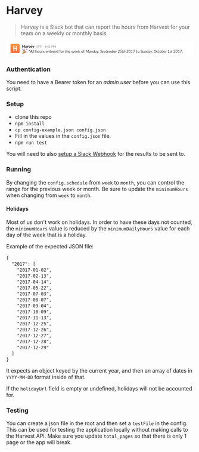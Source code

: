 Harvey
======

> Harvey is a Slack bot that can report the hours from Harvest for your team on a weekly or monthly basis.

![harvey screenshot](https://raw.githubusercontent.com/invokemedia/harvey/master/screenshot.png)

### Authentication

You need to have a Bearer token for an *admin user* before you can use this script.

### Setup

* clone this repo
* `npm install`
* `cp config-example.json config.json`
* Fill in the values in the `config.json` file.
* `npm run test`

You will need to also [setup a Slack Webhook](https://api.slack.com/custom-integrations/incoming-webhooks) for the results to be sent to.

### Running

By changing the `config.schedule` from `week` to `month`, you can control the range for the previous week or month. Be sure to update the `minimumHours` when changing from `week` to `month`.

#### Holidays

Most of us don't work on holidays. In order to have these days not counted, the `minimumHours` value is reduced by the `minimumDailyHours` value for each day of the week that is a holiday.

Example of the expected JSON file:

```
{
  "2017": [
    "2017-01-02",
    "2017-02-13",
    "2017-04-14",
    "2017-05-22",
    "2017-07-03",
    "2017-08-07",
    "2017-09-04",
    "2017-10-09",
    "2017-11-13",
    "2017-12-25",
    "2017-12-26",
    "2017-12-27",
    "2017-12-28",
    "2017-12-29"
  ]
}
```

It expects an object keyed by the current year, and then an array of dates in `YYYY-MM-DD` format inside of that.

If the `holidayUrl` field is empty or undefined, holidays will not be accounted for.

### Testing

You can create a json file in the root and then set a `testFile` in the config. This can be used for testing the application locally without making calls to the Harvest API. Make sure you update `total_pages` so that there is only 1 page or the app will break.
